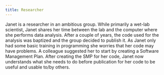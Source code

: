 ```yaml
---
title: Researcher
---
```


Janet is a researcher in an ambitious group. While primarily a wet-lab scientist, Janet shares her time between the lab and the computer where she performs data analysis. After a couple of years, the code used for the analysis was baptized and the group decided to publish it. As Janet only had some basic training in programming she worries that her code may have problems. A colleague suggested her to start by creating a Software Management Plan. After creating the SMP for her code, Janet now understands what she needs to do before publication for her code to be useful and usable to/by others.
